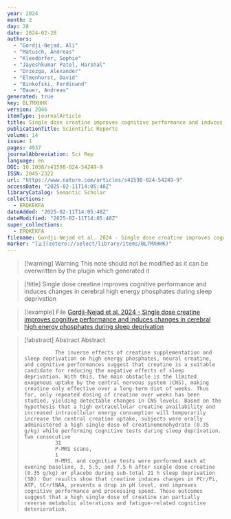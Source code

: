 ```yaml
---
year: 2024
month: 2
day: 28
date: 2024-02-28
authors:
  - "Gordji-Nejad, Ali"
  - "Matusch, Andreas"
  - "Kleedörfer, Sophie"
  - "Jayeshkumar Patel, Harshal"
  - "Drzezga, Alexander"
  - "Elmenhorst, David"
  - "Binkofski, Ferdinand"
  - "Bauer, Andreas"
generated: true
key: BL7MXHHK
version: 2046
itemType: journalArticle
title: Single dose creatine improves cognitive performance and induces changes in cerebral high energy phosphates during sleep deprivation
publicationTitle: Scientific Reports
volume: 14
issue: 1
pages: 4937
journalAbbreviation: Sci Rep
language: en
DOI: 10.1038/s41598-024-54249-9
ISSN: 2045-2322
url: "https://www.nature.com/articles/s41598-024-54249-9"
accessDate: "2025-02-11T14:05:48Z"
libraryCatalog: Semantic Scholar
collections:
  - ERQKEKFA
dateAdded: "2025-02-11T14:05:48Z"
dateModified: "2025-02-11T14:05:48Z"
super_collections:
  - ERQKEKFA
filename: Gordji-Nejad et al. 2024 - Single dose creatine improves cognitive performance and induces changes in cerebral high energy phosphates during sleep deprivation
marker: "[🇿](zotero://select/library/items/BL7MXHHK)"
---
```


>[!warning] Warning
> This note should not be modified as it can be overwritten by the plugin which generated it

> [!title] Single dose creatine improves cognitive performance and induces changes in cerebral high energy phosphates during sleep deprivation

> [!example] File
> [Gordji-Nejad et al. 2024 - Single dose creatine improves cognitive performance and induces changes in cerebral high energy phosphates during sleep deprivation](Gordji-Nejad%20et%20al.%202024%20-%20Single%20dose%20creatine%20improves%20cognitive%20performance%20and%20induces%20changes%20in%20cerebral%20high%20energy%20phosphates%20during%20sleep%20deprivation.pdf)

> [!abstract] Abstract
> Abstract
>             
>               The inverse effects of creatine supplementation and sleep deprivation on high energy phosphates, neural creatine, and cognitive performances suggest that creatine is a suitable candidate for reducing the negative effects of sleep deprivation. With this, the main obstacle is the limited exogenous uptake by the central nervous system (CNS), making creatine only effective over a long-term diet of weeks. Thus far, only repeated dosing of creatine over weeks has been studied, yielding detectable changes in CNS levels. Based on the hypothesis that a high extracellular creatine availability and increased intracellular energy consumption will temporarily increase the central creatine uptake, subjects were orally administered a high single dose of creatinemonohydrate (0.35 g/kg) while performing cognitive tests during sleep deprivation. Two consecutive
>               31
>               P-MRS scans,
>               1
>               H-MRS, and cognitive tests were performed each at evening baseline, 3, 5.5, and 7.5 h after single dose creatine (0.35 g/kg) or placebo during sub-total 21 h sleep deprivation (SD). Our results show that creatine induces changes in PCr/Pi, ATP, tCr/tNAA, prevents a drop in pH level, and improves cognitive performance and processing speed. These outcomes suggest that a high single dose of creatine can partially reverse metabolic alterations and fatigue-related cognitive deterioration.

